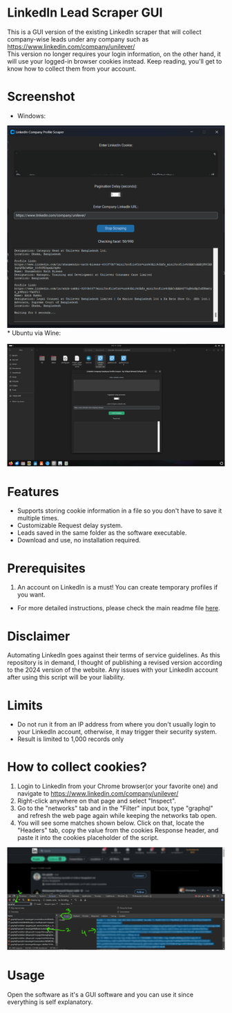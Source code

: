 # LinkedIn Lead Scraper GUI
This is a GUI version of the existing LinkedIn scraper that will collect company-wise leads under any company such as <a href="https://www.linkedin.com/company/unilever/">https://www.linkedin.com/company/unilever/</a><br>
This version no longer requires your login information, on the other hand, it will use your logged-in browser cookies instead. Keep reading, you'll get to know how to collect them from your account.

# Screenshot
* Windows:
<img src="https://raw.githubusercontent.com/TufayelLUS/LinkedIn-Scraper/refs/heads/master/LinkedIn%20Scraper%20GUI/UI.png" />
* Ubuntu via Wine:<br><br>
<img src="https://raw.githubusercontent.com/TufayelLUS/LinkedIn-Scraper/refs/heads/master/LinkedIn%20Scraper%20GUI/UI-linux.png" />

# Features
* Supports storing cookie information in a file so you don't have to save it multiple times.
* Customizable Request delay system.
* Leads saved in the same folder as the software executable.
* Download and use, no installation required.

# Prerequisites
1. An account on LinkedIn is a must! You can create temporary profiles if you want.
* For more detailed instructions, please check the main readme file <a href="https://github.com/TufayelLUS/LinkedIn-Scraper/blob/master/README.md">here</a>.

# Disclaimer
Automating LinkedIn goes against their terms of service guidelines. As this repository is in demand, I thought of publishing a revised version according to the 2024 version of the website. Any issues with your LinkedIn account after using this script will be your liability.

# Limits
* Do not run it from an IP address from where you don't usually login to your LinkedIn account, otherwise, it may trigger their security system.
* Result is limited to 1,000 records only

# How to collect cookies?
1. Login to LinkedIn from your Chrome browser(or your favorite one) and navigate to <a href="https://www.linkedin.com/company/unilever/">https://www.linkedin.com/company/unilever/</a>
2. Right-click anywhere on that page and select "Inspect".
3. Go to the "networks" tab and in the "Filter" input box, type "graphql" and refresh the web page again while keeping the networks tab open.
4. You will see some matches shown below. Click on that, locate the "Headers" tab, copy the value from the cookies Response header, and paste it into the cookies placeholder of the script.
<img src="https://raw.githubusercontent.com/TufayelLUS/LinkedIn-Scraper/master/LinkedIn%20Lead%20Scraper%202024%20Edition/help.png" />

# Usage
Open the software as it's a GUI software and you can use it since everything is self explanatory.
